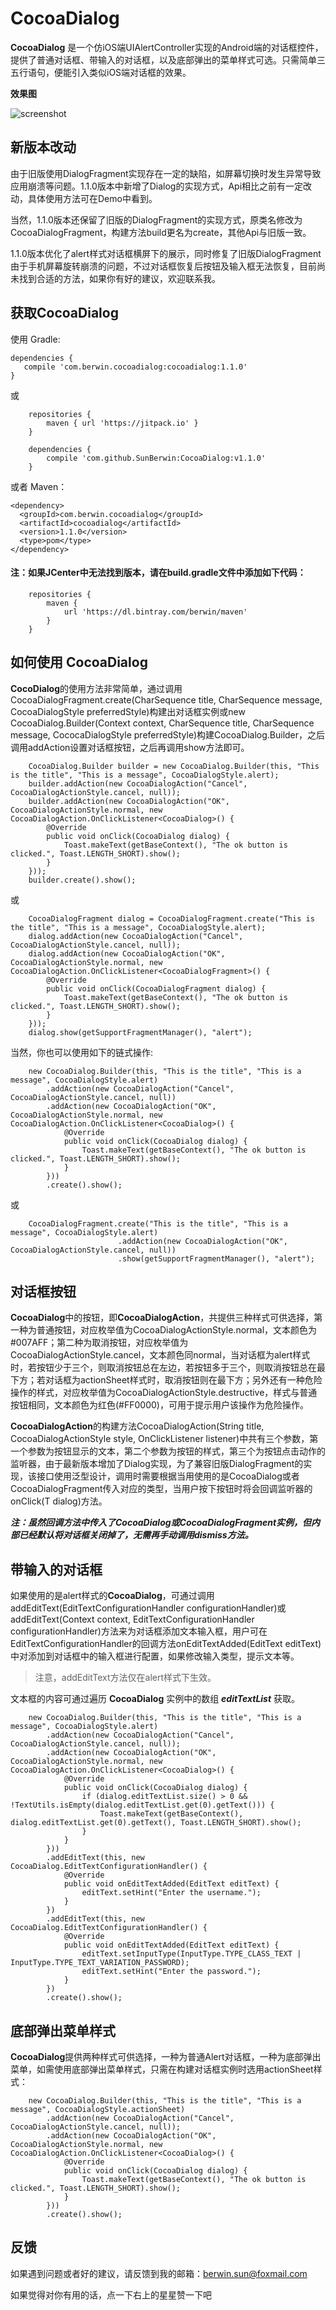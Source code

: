# CocoaDialog

**CocoaDialog** 是一个仿iOS端UIAlertController实现的Android端的对话框控件，提供了普通对话框、带输入的对话框，以及底部弹出的菜单样式可选。只需简单三五行语句，便能引入类似iOS端对话框的效果。  

**效果图**  

![screenshot](https://github.com/swx007/CocoaDialog/blob/master/screenshot/screenshot.gif)

## 新版本改动

由于旧版使用DialogFragment实现存在一定的缺陷，如屏幕切换时发生异常导致应用崩溃等问题。1.1.0版本中新增了Dialog的实现方式，Api相比之前有一定改动，具体使用方法可在Demo中看到。

当然，1.1.0版本还保留了旧版的DialogFragment的实现方式，原类名修改为CocoaDialogFragment，构建方法build更名为create，其他Api与旧版一致。

1.1.0版本优化了alert样式对话框横屏下的展示，同时修复了旧版DialogFragment由于手机屏幕旋转崩溃的问题，不过对话框恢复后按钮及输入框无法恢复，目前尚未找到合适的方法，如果你有好的建议，欢迎联系我。


## 获取CocoaDialog

使用 Gradle:

```
dependencies {
   compile 'com.berwin.cocoadialog:cocoadialog:1.1.0'
}
```

或

```
    repositories {
        maven { url 'https://jitpack.io' }
    }
    		
    dependencies {
        compile 'com.github.SunBerwin:CocoaDialog:v1.1.0'
    }
```

或者 Maven：

```
<dependency>
  <groupId>com.berwin.cocoadialog</groupId>
  <artifactId>cocoadialog</artifactId>
  <version>1.1.0</version>
  <type>pom</type>
</dependency>
```

#### 注：如果JCenter中无法找到版本，请在build.gradle文件中添加如下代码：

```
	repositories {
        maven {
            url 'https://dl.bintray.com/berwin/maven'
        }
	}
```

## 如何使用 CocoaDialog

**CocoDialog**的使用方法非常简单，通过调用CocoaDialogFragment.create(CharSequence title, CharSequence message, CocoaDialogStyle preferredStyle)构建出对话框实例或new CocoaDialog.Builder(Context context, CharSequence title, CharSequence message, CococaDialogStyle preferredStyle)构建CocoaDialog.Builder，之后调用addAction设置对话框按钮，之后再调用show方法即可。

```
    CocoaDialog.Builder builder = new CocoaDialog.Builder(this, "This is the title", "This is a message", CocoaDialogStyle.alert);  
    builder.addAction(new CocoaDialogAction("Cancel", CocoaDialogActionStyle.cancel, null));
    builder.addAction(new CocoaDialogAction("OK", CocoaDialogActionStyle.normal, new CocoaDialogAction.OnClickListener<CocoaDialog>() {
        @Override
        public void onClick(CocoaDialog dialog) {
            Toast.makeText(getBaseContext(), "The ok button is clicked.", Toast.LENGTH_SHORT).show();
        }
    }));
    builder.create().show();
```

或

```
	CocoaDialogFragment dialog = CocoaDialogFragment.create("This is the title", "This is a message", CocoaDialogStyle.alert);
	dialog.addAction(new CocoaDialogAction("Cancel", CocoaDialogActionStyle.cancel, null));
    dialog.addAction(new CocoaDialogAction("OK", CocoaDialogActionStyle.normal, new CocoaDialogAction.OnClickListener<CocoaDialogFragment>() {
        @Override
        public void onClick(CocoaDialogFragment dialog) {
            Toast.makeText(getBaseContext(), "The ok button is clicked.", Toast.LENGTH_SHORT).show();
        }
    }));
    dialog.show(getSupportFragmentManager(), "alert");

```

当然，你也可以使用如下的链式操作:


```
	new CocoaDialog.Builder(this, "This is the title", "This is a message", CocoaDialogStyle.alert)
    	.addAction(new CocoaDialogAction("Cancel", CocoaDialogActionStyle.cancel, null))
    	.addAction(new CocoaDialogAction("OK", CocoaDialogActionStyle.normal, new CocoaDialogAction.OnClickListener<CocoaDialog>() {
        	@Override
        	public void onClick(CocoaDialog dialog) {
            	Toast.makeText(getBaseContext(), "The ok button is clicked.", Toast.LENGTH_SHORT).show();
        	}
    	}))
    	.create().show();

```

或

```
	CocoaDialogFragment.create("This is the title", "This is a message", CocoaDialogStyle.alert)
                        .addAction(new CocoaDialogAction("OK", CocoaDialogActionStyle.cancel, null))
                        .show(getSupportFragmentManager(), "alert");
```

## 对话框按钮

**CocoaDialog**中的按钮，即**CocoaDialogAction**，共提供三种样式可供选择，第一种为普通按钮，对应枚举值为CocoaDialogActionStyle.normal，文本颜色为#007AFF；第二种为取消按钮，对应枚举值为CocoaDialogActionStyle.cancel，文本颜色同normal，当对话框为alert样式时，若按钮少于三个，则取消按钮总在左边，若按钮多于三个，则取消按钮总在最下方；若对话框为actionSheet样式时，取消按钮则在最下方；另外还有一种危险操作的样式，对应枚举值为CocoaDialogActionStyle.destructive，样式与普通按钮相同，文本颜色为红色(#FF0000)，可用于提示用户该操作为危险操作。  

**CocoaDialogAction**的构建方法CocoaDialogAction(String title, CocoaDialogActionStyle style, OnClickListener listener)中共有三个参数，第一个参数为按钮显示的文本，第二个参数为按钮的样式，第三个为按钮点击动作的监听器，由于最新版本增加了Dialog实现，为了兼容旧版DialogFragment的实现，该接口使用泛型设计，调用时需要根据当用使用的是CocoaDialog或者CocoaDialogFragment传入对应的类型，当用户按下按钮时将会回调监听器的onClick<T>(T dialog)方法。

***注：虽然回调方法中传入了CocoaDialog或CocoaDialogFragment实例，但内部已经默认将对话框关闭掉了，无需再手动调用dismiss方法。***


## 带输入的对话框

如果使用的是alert样式的**CocoaDialog**，可通过调用addEditText(EditTextConfigurationHandler configurationHandler)或addEditText(Context context, EditTextConfigurationHandler configurationHandler)方法来为对话框添加文本输入框，用户可在EditTextConfigurationHandler的回调方法onEditTextAdded(EditText editText)中对添加到对话框中的输入框进行配置，如果修改输入类型，提示文本等。

> 注意，addEditText方法仅在alert样式下生效。  

文本框的内容可通过遍历 **CocoaDialog** 实例中的数组 ***editTextList*** 获取。

```
    new CocoaDialog.Builder(this, "This is the title", "This is a message", CocoaDialogStyle.alert)
    	.addAction(new CocoaDialogAction("Cancel", CocoaDialogActionStyle.cancel, null));
    	.addAction(new CocoaDialogAction("OK", CocoaDialogActionStyle.normal, new CocoaDialogAction.OnClickListener<CocoaDialog>() {
        	@Override
        	public void onClick(CocoaDialog dialog) {
            	if (dialog.editTextList.size() > 0 && !TextUtils.isEmpty(dialog.editTextList.get(0).getText())) {
                	Toast.makeText(getBaseContext(), dialog.editTextList.get(0).getText(), Toast.LENGTH_SHORT).show();
            	}
        	}
    	}))
    	.addEditText(this, new CocoaDialog.EditTextConfigurationHandler() {
        	@Override
        	public void onEditTextAdded(EditText editText) {
            	editText.setHint("Enter the username.");
        	}
    	})
    	.addEditText(this, new CocoaDialog.EditTextConfigurationHandler() {
        	@Override
        	public void onEditTextAdded(EditText editText) {
            	editText.setInputType(InputType.TYPE_CLASS_TEXT | InputType.TYPE_TEXT_VARIATION_PASSWORD);
            	editText.setHint("Enter the password.");
        	}
    	})
    	.create().show();
```


## 底部弹出菜单样式

**CocoaDialog**提供两种样式可供选择，一种为普通Alert对话框，一种为底部弹出菜单，如需使用底部弹出菜单样式，只需在构建对话框实例时选用actionSheet样式：

```
    new CocoaDialog.Builder(this, "This is the title", "This is a message", CocoaDialogStyle.actionSheet)
    	.addAction(new CocoaDialogAction("Cancel", CocoaDialogActionStyle.cancel, null));
    	.addAction(new CocoaDialogAction("OK", CocoaDialogActionStyle.normal, new CocoaDialogAction.OnClickListener<CocoaDialog>() {
        	@Override
        	public void onClick(CocoaDialog dialog) {
            	Toast.makeText(getBaseContext(), "The ok button is clicked.", Toast.LENGTH_SHORT).show();
        	}
    	}))
    	.create().show();
```


## 反馈

如果遇到问题或者好的建议，请反馈到我的邮箱：berwin.sun@foxmail.com

如果觉得对你有用的话，点一下右上的星星赞一下吧

